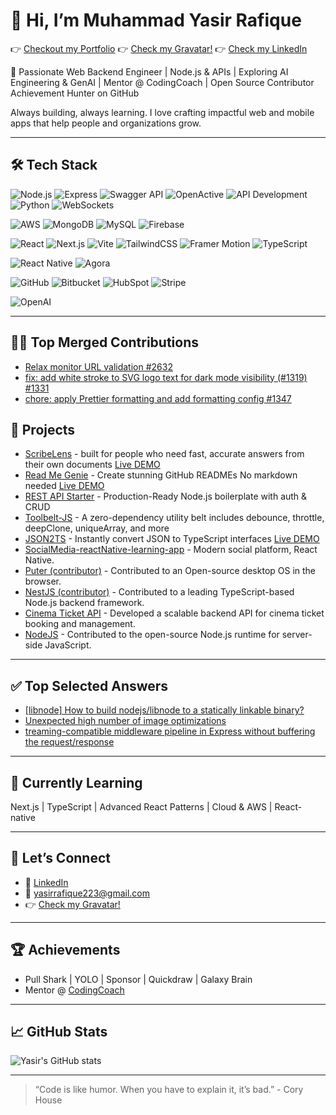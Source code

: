 # 👋 Hi, I’m Muhammad Yasir Rafique

👉 [Checkout my Portfolio](https://yasirrafique-portfolio.netlify.app)
👉 [Check my Gravatar!](https://gravatar.com/inventivec0d6dd387d)
👉 [Check my LinkedIn](https://www.linkedin.com/in/yasir-rafique)


🚀 Passionate Web Backend Engineer | Node.js & APIs | Exploring AI Engineering & GenAI | Mentor @ CodingCoach | Open Source Contributor  Achievement Hunter on GitHub

Always building, always learning. I love crafting impactful web and mobile apps that help people and organizations grow.  


---

## 🛠️ Tech Stack

<!-- --- Backend --- -->
![Node.js](https://img.shields.io/badge/-Node.js-black?style=flat-square&logo=node.js)
![Express](https://img.shields.io/badge/-Express-black?style=flat-square&logo=express)
![Swagger API](https://img.shields.io/badge/-Swagger-black?style=flat-square&logo=swagger)
![OpenActive](https://img.shields.io/badge/-OpenActive-black?style=flat-square)
![API Development](https://img.shields.io/badge/-API%20Development-black?style=flat-square)
![Python](https://img.shields.io/badge/-Python-black?style=flat-square&logo=python)
![WebSockets](https://img.shields.io/badge/-WebSockets-black?style=flat-square&logo=socketdotio)

<!-- --- Database / Cloud --- -->
![AWS](https://img.shields.io/badge/-AWS-black?style=flat-square&logo=amazon-aws)
![MongoDB](https://img.shields.io/badge/-MongoDB-black?style=flat-square&logo=mongodb)
![MySQL](https://img.shields.io/badge/-MySQL-black?style=flat-square&logo=mysql)
![Firebase](https://img.shields.io/badge/-Firebase-black?style=flat-square&logo=firebase)

<!-- --- Frontend --- -->
![React](https://img.shields.io/badge/-React-black?style=flat-square&logo=react)
![Next.js](https://img.shields.io/badge/-Next.js-black?style=flat-square&logo=next.js)
![Vite](https://img.shields.io/badge/-Vite-black?style=flat-square&logo=vite)
![TailwindCSS](https://img.shields.io/badge/-TailwindCSS-black?style=flat-square&logo=tailwind-css)
![Framer Motion](https://img.shields.io/badge/-Framer%20Motion-black?style=flat-square&logo=framer)
![TypeScript](https://img.shields.io/badge/-TypeScript-black?style=flat-square&logo=typescript)

<!-- --- Mobile --- -->
![React Native](https://img.shields.io/badge/-React%20Native-black?style=flat-square&logo=react)
![Agora](https://img.shields.io/badge/-Agora-black?style=flat-square)

<!-- --- DevOps / Tools --- -->
![GitHub](https://img.shields.io/badge/-GitHub-black?style=flat-square&logo=github)
![Bitbucket](https://img.shields.io/badge/-Bitbucket-black?style=flat-square&logo=bitbucket)
![HubSpot](https://img.shields.io/badge/-HubSpot-black?style=flat-square&logo=hubspot)
![Stripe](https://img.shields.io/badge/-Stripe-black?style=flat-square&logo=stripe)

<!-- Open AI -- -->
![OpenAI](https://img.shields.io/badge/OpenAI-412991?style=flat-square&logo=openai&logoColor=white)

---

## 🧑‍💻 Top Merged Contributions
- [Relax monitor URL validation #2632](https://github.com/bluewave-labs/Checkmate/pull/2632)
- [fix: add white stroke to SVG logo text for dark mode visibility (#1319) #1331](https://github.com/sindresorhus/awesome-nodejs/pull/1331)
- [chore: apply Prettier formatting and add formatting config #1347](https://github.com/HeyPuter/puter/pull/1347)


## 🚩 Projects

- [ScribeLens](https://github.com/Yasir-Rafique/readmegenie) -  built for people who need fast, accurate answers from their own documents  [Live DEMO](https://scribe-lens.up.railway.app/)
- [Read Me Genie](https://github.com/Yasir-Rafique/readmegenie) - Create stunning GitHub READMEs No markdown needed  [Live DEMO](https://read-me-genie.netlify.app/)
- [REST API Starter](https://github.com/Yasir-Rafique/rest-api-starter) - Production-Ready Node.js boilerplate with auth & CRUD
- [Toolbelt-JS](https://github.com/Yasir-Rafique/toolbelt-js) - A zero-dependency utility belt includes debounce, throttle, deepClone, uniqueArray, and more
- [JSON2TS](https://github.com/Yasir-Rafique/json2ts) - Instantly convert JSON to TypeScript interfaces   [Live DEMO](https://json2ts-ashy.vercel.app/)
- [SocialMedia-reactNative-learning-app](https://github.com/Yasir-Rafique/SocialMedia-reactNative-learning-app) - Modern social platform, React Native.
- [Puter (contributor)](https://github.com/Yasir-Rafique/puter) - Contributed to an Open-source desktop OS in the browser.
- [NestJS (contributor)](https://github.com/Yasir-Rafique/nest) - Contributed to a leading TypeScript-based Node.js backend framework.
- [Cinema Ticket API](https://github.com/Yasir-Rafique/Cinema-Ticket-Solution) - Developed a scalable backend API for cinema ticket booking and management.
- [NodeJS](https://github.com/Yasir-Rafique/node)  - Contributed to the open-source Node.js runtime for server-side JavaScript.

---

## ✅ Top Selected Answers
- [[libnode] How to build nodejs/libnode to a statically linkable binary?](https://github.com/orgs/nodejs/discussions/4560)
- [Unexpected high number of image optimizations](https://github.com/vercel/next.js/discussions/81893)
- [treaming-compatible middleware pipeline in Express without buffering the request/response](https://github.com/expressjs/express/discussions/6686)

---

## 🌱 Currently Learning

Next.js | TypeScript | Advanced React Patterns | Cloud & AWS | React-native

---

## 💬 Let’s Connect

- 🔗 [LinkedIn](https://www.linkedin.com/in/yasir-rafique/)
- 📩 [yasirrafique223@gmail.com](mailto:yasirrafique06@gmail.com)
- 👉 [Check my Gravatar!](https://gravatar.com/inventivec0d6dd387d)

---

## 🏆 Achievements

- Pull Shark | YOLO | Sponsor | Quickdraw | Galaxy Brain
- Mentor @ [CodingCoach](https://mentors.codingcoach.io/u/6875f3e1f7dfb4f5094d73dc)

---

## 📈 GitHub Stats

![Yasir's GitHub stats](https://github-readme-stats.vercel.app/api?username=Yasir-Rafique&show_icons=true&theme=radical)

---

> “Code is like humor. When you have to explain it, it’s bad.” - Cory House

